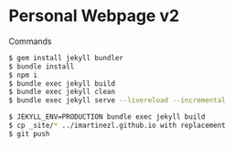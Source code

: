 # Personal Webpage v2

Commands

```bash
$ gem install jekyll bundler
$ bundle install
$ npm i
$ bundle exec jekyll build
$ bundle exec jekyll clean
$ bundle exec jekyll serve --livereload --incremental
```

```bash
$ JEKYLL_ENV=PRODUCTION bundle exec jekyll build
$ cp _site/* ../imartinezl.github.io with replacement
$ git push
```